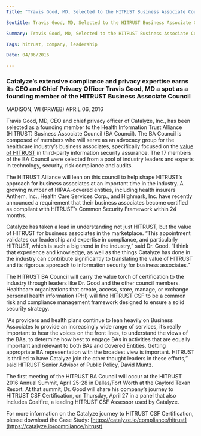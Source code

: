 ```yaml
---
Title: "Travis Good, MD, Selected to the HITRUST Business Associate Council"

Seotitle: Travis Good, MD, Selected to the HITRUST Business Associate Council

Summary: Travis Good, MD, Selected to the HITRUST Business Associate Council

Tags: hitrust, company, leadership

Date: 04/06/2016

---
```

### Catalyze’s extensive compliance and privacy expertise earns its CEO and Chief Privacy Officer Travis Good, MD a spot as a founding member of the HITRUST Business Associate Council

MADISON, WI (PRWEB) APRIL 06, 2016

Travis Good, MD, CEO and chief privacy officer of Catalyze, Inc., has been selected as a founding member to the Health Information Trust Alliance (HITRUST) Business Associate Council (BA Council). The BA Council is composed of members who will serve as an advocacy group for the healthcare industry’s business associates, specifically focused on the [value of HITRUST](https://catalyze.io/hitrust) in third-party information security assurance. The 17 members of the BA Council were selected from a pool of industry leaders and experts in technology, security, risk compliance and audits.

The HITRUST Alliance will lean on this council to help shape HITRUST’s approach for business associates at an important time in the industry. A growing number of HIPAA-covered entities, including health insurers Anthem, Inc., Health Care Services Corp., and Highmark, Inc. have recently announced a requirement that their business associates become certified as compliant with HITRUST’s Common Security Framework within 24 months.

Catalyze has taken a lead in understanding not just HITRUST, but the value of HITRUST for business associates in the marketplace. “This appointment validates our leadership and expertise in compliance, and particularly HITRUST, which is such a big trend in the industry,” said Dr. Good. “I think that experience and knowledge, as well as the things Catalyze has done in the industry can contribute significantly to translating the value of HITRUST and its rigorous approach to information security for business associates.”

The HITRUST BA Council will carry the value torch of certification to the industry through leaders like Dr. Good and the other council members. Healthcare organizations that create, access, store, manage, or exchange personal health information (PHI) will find HITRUST CSF to be a common risk and compliance management framework designed to ensure a solid security strategy.

“As providers and health plans continue to lean heavily on Business Associates to provide an increasingly wide range of services, it’s really important to hear the voices on the front lines, to understand the views of the BAs, to determine how best to engage BAs in activities that are equally important and relevant to both BAs and Covered Entities. Getting appropriate BA representation with the broadest view is important. HITRUST is thrilled to have Catalyze join the other thought leaders in these efforts,” said HITRUST Senior Advisor of Public Policy, David Muntz.

The first meeting of the HITRUST BA Council will occur at the HITRUST 2016 Annual Summit, April 25-28 in Dallas/Fort Worth at the Gaylord Texan Resort. At that summit, Dr. Good will share his company’s journey to HITRUST CSF Certification, on Thursday, April 27 in a panel that also includes Coalfire, a leading HITRUST CSF Assessor used by Catalyze.

For more information on the Catalyze journey to HITRUST CSF Certification, please download the Case Study: [https://catalyze.io/compliance/hitrust](https://catalyze.io/compliance/hitrust)
